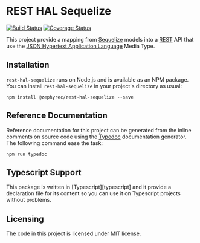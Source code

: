 # REST HAL Sequelize
[![Build Status](https://travis-ci.org/zephyrec/rest-hal-sequelize.svg?branch=master)](https://travis-ci.org/zephyrec/rest-hal-sequelize)
[![Coverage Status](https://coveralls.io/repos/github/zephyrec/rest-hal-sequelize/badge.svg?branch=master)](https://coveralls.io/github/zephyrec/rest-hal-sequelize?branch=master)

This project provide a mapping from [Sequelize][sequelize] models into
a [REST][rest] API that use the
[JSON Hypertext Application Language][hal] Media Type.

## Installation
`rest-hal-sequelize` runs on Node.js and is available as an NPM
package. You can install `rest-hal-sequelize` in your project's
directory as usual:

    npm install @zephyrec/rest-hal-sequelize --save

## Reference Documentation
Reference documentation for this project can be generated from the
inline comments on source code using the [Typedoc][typedoc]
documentation generator. The following command ease the task:

    npm run typedoc

## Typescript Support
This package is written in [Typescript][typescript] and it provide a
declaration file for its content so you can use it on Typescript
projects without problems.

## Licensing

The code in this project is licensed under MIT license.

[hal]: https://tools.ietf.org/html/draft-kelly-json-hal-08
[rest]: https://en.wikipedia.org/wiki/Representational_state_transfer
[sequelize]: http://sequelize.readthedocs.io
[typedoc]: http://typedoc.org/
